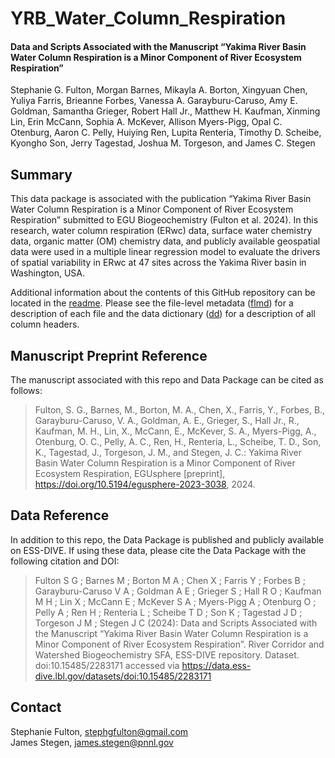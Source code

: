 # YRB_Water_Column_Respiration

#### Data and Scripts Associated with the Manuscript “Yakima River Basin Water Column Respiration is a Minor Component of River Ecosystem Respiration”  
Stephanie G. Fulton, Morgan Barnes, Mikayla A. Borton, Xingyuan Chen, Yuliya Farris, Brieanne Forbes, Vanessa A. Garayburu-Caruso, Amy E. Goldman, Samantha Grieger, Robert Hall Jr., Matthew H. Kaufman, Xinming Lin, Erin McCann, Sophia A. McKever, Allison Myers-Pigg, Opal C. Otenburg, Aaron C. Pelly, Huiying Ren, Lupita Renteria, Timothy D. Scheibe, Kyongho Son, Jerry Tagestad, Joshua M. Torgeson, and James C. Stegen
## Summary
This data package is associated with the publication “Yakima River Basin Water Column Respiration is a Minor Component of River Ecosystem Respiration” submitted to EGU Biogeochemistry (Fulton et al. 2024). In this research, water column respiration (ERwc) data, surface water chemistry data, organic matter (OM) chemistry data, and publicly available geospatial data were used in a multiple linear regression model to evaluate the drivers of spatial variability in ERwc at 47 sites across the Yakima River basin in Washington, USA.

Additional information about the contents of this GitHub repository can be located in the [readme](https://github.com/river-corridors-sfa/YRB_Water_Column_Respiration/blob/main/readme_Fulton_2024_Water_Column_Respiration_Data_Package.pdf). Please see the file-level metadata ([flmd](https://github.com/river-corridors-sfa/YRB_Water_Column_Respiration/blob/main/Fulton_2024_Water_Column_Respiration_Data_Package_flmd.csv)) for a description of each file and the data dictionary ([dd](https://github.com/river-corridors-sfa/YRB_Water_Column_Respiration/blob/main/Fulton_2024_Water_Column_Respiration_Data_Package_dd.csv)) for a description of all column headers.
## Manuscript Preprint Reference
The manuscript associated with this repo and Data Package can be cited as follows:  
> Fulton, S. G., Barnes, M., Borton, M. A., Chen, X., Farris, Y., Forbes, B., Garayburu-Caruso, V. A., Goldman, A. E., Grieger, S., Hall Jr., R., Kaufman, M. H., Lin, X., McCann, E., McKever, S. A., Myers-Pigg, A., Otenburg, O. C., Pelly, A. C., Ren, H., Renteria, L., Scheibe, T. D., Son, K., Tagestad, J., Torgeson, J. M., and Stegen, J. C.: Yakima River Basin Water Column Respiration is a Minor Component of River Ecosystem Respiration, EGUsphere [preprint], https://doi.org/10.5194/egusphere-2023-3038, 2024.
## Data Reference
In addition to this repo, the Data Package is published and publicly available on ESS-DIVE. If using these data, please cite the Data Package with the following citation and DOI:  
> Fulton S G ; Barnes M ; Borton M A ; Chen X ; Farris Y ; Forbes B ; Garayburu-Caruso V A ; Goldman A E ; Grieger S ; Hall R O ; Kaufman M H ; Lin X ; McCann E ; McKever S A ; Myers-Pigg A ; Otenburg O ; Pelly A ; Ren H ; Renteria L ; Scheibe T D ; Son K ; Tagestad J D ; Torgeson J M ; Stegen J C (2024): Data and Scripts Associated with the Manuscript “Yakima River Basin Water Column Respiration is a Minor Component of River Ecosystem Respiration”. River Corridor and Watershed Biogeochemistry SFA, ESS-DIVE repository. Dataset. doi:10.15485/2283171 accessed via https://data.ess-dive.lbl.gov/datasets/doi:10.15485/2283171 
## Contact
Stephanie Fulton, stephgfulton@gmail.com  
James Stegen, james.stegen@pnnl.gov

